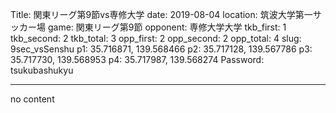 Title: 関東リーグ第9節vs専修大学
date: 2019-08-04
location: 筑波大学第一サッカー場
game: 関東リーグ第9節
opponent: 専修大学大学
tkb_first: 1
tkb_second: 2
tkb_total: 3
opp_first: 2
opp_second: 2
opp_total: 4
slug: 9sec_vsSenshu
p1: 35.716871, 139.568466
p2: 35.717128, 139.567786
p3: 35.717730, 139.568953
p4: 35.717987, 139.568274
Password: tsukubashukyu



---
no content
